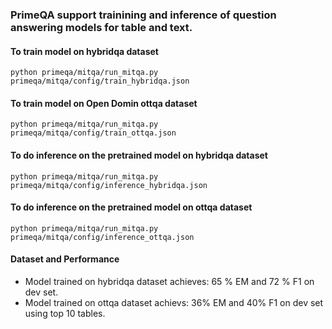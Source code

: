 ### PrimeQA support trainining and inference of question answering models for table and text.

#### To train model on hybridqa dataset
```shell
python primeqa/mitqa/run_mitqa.py primeqa/mitqa/config/train_hybridqa.json
```

#### To train model on Open Domin ottqa dataset
```shell
python primeqa/mitqa/run_mitqa.py primeqa/mitqa/config/train_ottqa.json
```

#### To do inference on the pretrained model on hybridqa dataset
```shell
python primeqa/mitqa/run_mitqa.py primeqa/mitqa/config/inference_hybridqa.json
```

#### To do inference on the pretrained model on ottqa dataset
```shell
python primeqa/mitqa/run_mitqa.py primeqa/mitqa/config/inference_ottqa.json
```

#### Dataset and Performance
- Model trained on hybridqa dataset achieves: 65 % EM and 72 % F1 on dev set.
- Model trained on ottqa dataset achievs:  36% EM and 40% F1 on dev set using top 10 tables.